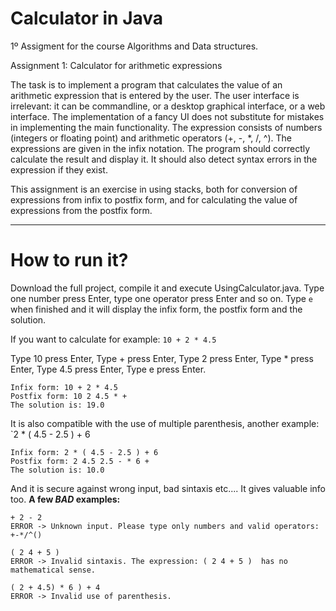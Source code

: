 # Calculator in Java
1º Assigment for the course Algorithms and Data structures.

Assignment 1: Calculator for arithmetic expressions

The task is to implement a program that calculates the value of an arithmetic
expression that is entered by the user. The user interface is irrelevant: it can be commandline,
or a desktop graphical interface, or a web interface. The implementation of a fancy UI
does not substitute for mistakes in implementing the main functionality.
The expression consists of numbers (integers or floating point) and arithmetic
operators (+, -, *, /, ^). The expressions are given in the infix notation. The program should
correctly calculate the result and display it. It should also detect syntax errors in the
expression if they exist.

This assignment is an exercise in using stacks, both for conversion of expressions
from infix to postfix form, and for calculating the value of expressions from the postfix form.

***

# How to run it?

Download the full project, compile it and execute UsingCalculator.java. 
Type one number press Enter, type one operator press Enter and so on. Type `e` when finished and it will display the infix form, the postfix form and the solution.


If you want to calculate for example:  `10 + 2 * 4.5`

Type 10  press Enter,
Type +   press Enter,
Type 2   press Enter,
Type *   press Enter,
Type 4.5 press Enter,
Type e   press Enter.

```
Infix form: 10 + 2 * 4.5 
Postfix form: 10 2 4.5 * + 
The solution is: 19.0 
```

It is also compatible with the use of multiple parenthesis, another example: `2 * ( 4.5 - 2.5 ) + 6

```
Infix form: 2 * ( 4.5 - 2.5 ) + 6 
Postfix form: 2 4.5 2.5 - * 6 + 
The solution is: 10.0 
```

And it is secure against wrong input, bad sintaxis etc....  It gives valuable info too.
**A few _BAD_ examples:**

` + 2 - 2 `        
`ERROR -> Unknown input. Please type only numbers and valid operators: +-*/^()`

`( 2 4 + 5 )`        
`ERROR -> Invalid sintaxis. The expression: ( 2 4 + 5 )  has no mathematical sense.`

`( 2 + 4.5) * 6 ) + 4`        
`ERROR -> Invalid use of parenthesis.`
